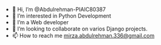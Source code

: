 - 👋 Hi, I’m @Abdulrehman-PIAIC80387
- 👀 I’m interested in Python Development
- 🌱 I’m a Web developer 
- 💞️ I’m looking to collaborate on varios Django projects.
- 📫 How to reach me mirza.abdulrehman.336@gmail.com 

<!---
Abdulrehman-PIAIC80387/Abdulrehman-PIAIC80387 is a ✨ special ✨ repository because its `README.md` (this file) appears on your GitHub profile.
You can click the Preview link to take a look at your changes.
--->
